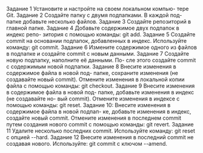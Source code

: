 Задание 1
Установите и настройте на своем локальном компью-
тере Git.
Задание 2
Создайте папку с двумя подпапками. В каждой под-
папке добавьте несколько файлов.
Задание 3
Создайте репозиторий в главной папке.
Задание 4
Добавьте содержимое двух подпапок в индекс репо-
зитория с помощью команды: git add.
Задание 5
Создайте commit на основании подпапок, добавленных
в индекс. Используйте команду: git commit.
Задание 6
Измените содержимое одного из файлов в подпапке
и создайте commit с новым данными.
Задание 7
Создайте новую подпапку, наполните её данными. По-
сле этого создайте commit c содержимым новой подпапки.
Задание 8
Внесите изменения в содержимое файла в новой под-
папке, сохраните изменения (не создавайте новый commit).
Отмените изменения в локальной копии файла с помощью
команды: git checkout.
Задание 9
Внесите изменения в содержимое файла в новой под-
папке, добавьте изменения в индекс (не создавайте но-
вый commit). Отмените изменения в индексе с помощью
команды: git reset.
Задание 10:
Внесите изменения в содержимое файла в новой подпап-
ке, добавьте изменения в индекс, создайте новый commit.
Отмените изменения в последнем commit путем создания
нового commit с помощью команды: git revert.
Задание 11
Удалите несколько последних commit. Используйте
команду: git reset с опцией --hard.
Задание 12
Внесите изменения в последний commit не создавая
нового. Используйте: git commit с ключом --amend.
